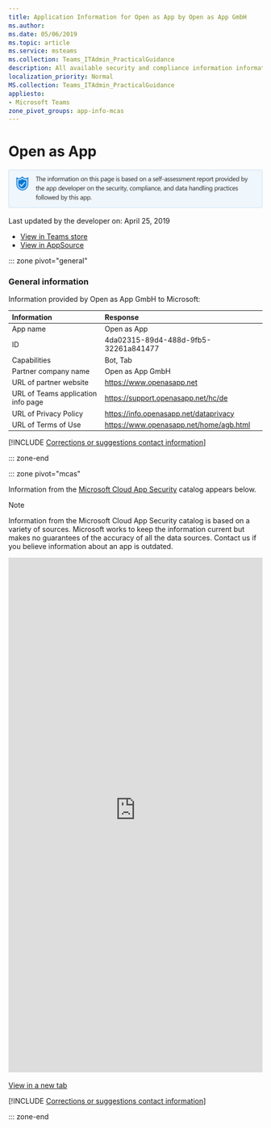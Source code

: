 ```yaml
---
title: Application Information for Open as App by Open as App GmbH
ms.author: 
ms.date: 05/06/2019
ms.topic: article
ms.service: msteams
ms.collection: Teams_ITAdmin_PracticalGuidance
description: All available security and compliance information information for Open as App, its data handling policies, its Microsoft Cloud App Security app catalog information, and security/compliance information in the CSA STAR registry.
localization_priority: Normal
MS.collection: Teams_ITAdmin_PracticalGuidance
appliesto:
- Microsoft Teams
zone_pivot_groups: app-info-mcas
---
```

# Open as App

<p></p><img alt="Self-attestation logo" src="./images/attested.png" width="650"/>
<p>Last updated by the developer on: April 25, 2019</p>

* <a href="https://teams.microsoft.com/l/app/4da02315-89d4-488d-9fb5-32261a841477" target="_blank">View in Teams store</a>
* <a href="https://appsource.microsoft.com/en-us/product/office/WA104381979" target="_blank">View in AppSource</a>

::: zone pivot="general"

### General information

Information provided by Open as App GmbH to Microsoft:

| **Information** | **Response** |
|:----------------|:-------------|
| App name | Open as App |
| ID | 4da02315-89d4-488d-9fb5-32261a841477 |
| Capabilities | Bot, Tab |
| Partner company name | Open as App GmbH |
| URL of partner website | <https://www.openasapp.net> |
| URL of Teams application info page | <https://support.openasapp.net/hc/de> |
| URL of Privacy Policy | <https://info.openasapp.net/dataprivacy> |
| URL of Terms of Use | <https://www.openasapp.net/home/agb.html> |

 [!INCLUDE [Corrections or suggestions contact information](./includes/corrections-or-suggestions.md)]

::: zone-end


::: zone pivot="mcas"

Information from the [Microsoft Cloud App Security](https://www.microsoft.com/en-us/enterprise-mobility-security/cloud-app-security) catalog appears below.

> [!NOTE]
> Information from the Microsoft Cloud App Security catalog is based on a variety of sources. Microsoft works to keep the information current but makes no guarantees of the accuracy of all the data sources. Contact us if you believe information about an app is outdated.

<iframe height='1020' title='Microsoft Cloud App Security Information' src='https://3ca685143b5b46b4b0e5266dadf2e97c.codepen.website/#/dashboard/35673' frameborder='no'  style='width: 100%;'></iframe>

<a href="https://3ca685143b5b46b4b0e5266dadf2e97c.codepen.website/#/dashboard/35673" target="_blank">View in a new tab</a>

[!INCLUDE [Corrections or suggestions contact information](./includes/corrections-or-suggestions.md)]

::: zone-end

